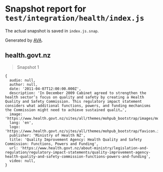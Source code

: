 # Snapshot report for `test/integration/health/index.js`

The actual snapshot is saved in `index.js.snap`.

Generated by [AVA](https://avajs.dev).

## health.govt.nz

> Snapshot 1

    {
      audio: null,
      author: null,
      date: '2011-04-07T12:00:00.000Z',
      description: 'In December 2009 Cabinet agreed to strengthen the health sector’s focus on quality and safety by creating a Health Quality and Safety Commission. This regulatory impact statement considers what additional functions, powers, and funding mechanisms the Commission might need to achieve sustained qualit…',
      image: 'https://www.health.govt.nz/sites/all/themes/mohpub_bootstrap/images/mohlogo.svg',
      lang: 'en',
      logo: 'https://www.health.govt.nz/sites/all/themes/mohpub_bootstrap/favicon.ico',
      publisher: 'Ministry of Health NZ',
      title: 'Quality Improvement Agency: Health Quality and Safety Commission: Functions, Powers and Funding',
      url: 'https://www.health.govt.nz/about-ministry/legislation-and-regulation/regulatory-impact-statements/quality-improvement-agency-health-quality-and-safety-commission-functions-powers-and-funding',
      video: null,
    }
